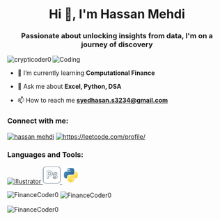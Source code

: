 <h1 align="center">Hi 👋, I'm Hassan Mehdi</h1>
<h3 align="center">Passionate about unlocking insights from data, I'm on a journey of discovery</h3>
<img align="right" alt="Coding" width="400" src="https://cdn.dribbble.com/users/1162077/screenshots/3848914/programmer.gif">

<p align="left"> <img src="https://komarev.com/ghpvc/?username=crypticoder0&label=Profile%20views&color=0e75b6&style=flat" alt="crypticoder0" /> </p>

- 🌱 I’m currently learning **Computational Finance**

- 💬 Ask me about **Excel, Python, DSA**

- 📫 How to reach me **syedhasan.s3234@gmail.com**

<h3 align="left">Connect with me:</h3>
<p align="left">
<a href="https://linkedin.com/in/hassan mehdi" target="blank"><img align="center" src="https://raw.githubusercontent.com/rahuldkjain/github-profile-readme-generator/master/src/images/icons/Social/linked-in-alt.svg" alt="hassan mehdi" height="30" width="40" /></a>
<a href="https://www.leetcode.com/https://leetcode.com/profile/" target="blank"><img align="center" src="https://raw.githubusercontent.com/rahuldkjain/github-profile-readme-generator/master/src/images/icons/Social/leet-code.svg" alt="https://leetcode.com/profile/" height="30" width="40" /></a>
</p>

<h3 align="left">Languages and Tools:</h3>
<p align="left"> <a href="https://www.adobe.com/in/products/illustrator.html" target="_blank" rel="noreferrer"> <img src="https://www.vectorlogo.zone/logos/adobe_illustrator/adobe_illustrator-icon.svg" alt="illustrator" width="40" height="40"/> </a> <a href="https://www.photoshop.com/en" target="_blank" rel="noreferrer"> <img src="https://raw.githubusercontent.com/devicons/devicon/master/icons/photoshop/photoshop-line.svg" alt="photoshop" width="40" height="40"/> </a> <a href="https://www.python.org" target="_blank" rel="noreferrer"> <img src="https://raw.githubusercontent.com/devicons/devicon/master/icons/python/python-original.svg" alt="python" width="40" height="40"/> </a> </p>

<p><img align="left" src="https://github-readme-stats.vercel.app/api/top-langs?username=FinanceCoder0&show_icons=true&locale=en&layout=compact" alt="FinanceCoder0" /></p>

<p>&nbsp;<img align="center" src="https://github-readme-stats.vercel.app/api?username=FinanceCoder0&show_icons=true&locale=en" alt="FinanceCoder0" /></p>

<p><img align="center" src="https://github-readme-streak-stats.herokuapp.com/?user=FinanceCoder0&" alt="FinanceCoder0" /></p>
